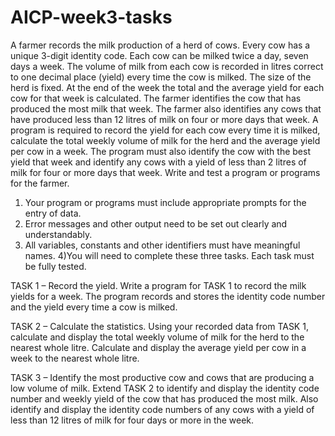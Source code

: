 # AICP-week3-tasks
A farmer records the milk production of a herd of cows. Every cow has a unique 3-digit identity code. Each cow can be milked twice a day, seven days a week. The volume of milk from each
cow is recorded in litres correct to one decimal place (yield) every time the cow is milked. The size of the herd is fixed. At the end of the week the total and the average yield for each cow for that week is calculated.
The farmer identifies the cow that has produced the most milk that week. The farmer also identifies any cows that have produced less than 12 litres of milk on four or more days that
week. A program is required to record the yield for each cow every time it is milked, calculate the total
weekly volume of milk for the herd and the average yield per cow in a week. The program must also identify the cow with the best yield that week and identify any cows with a yield of less than 2 litres of milk for four or more days that week. Write and test a program or programs for the farmer.
1) Your program or programs must include appropriate prompts for the entry of data.
2) Error messages and other output need to be set out clearly and understandably.
3) All variables, constants and other identifiers must have meaningful names.
4)You will need to complete these three tasks. Each task must be fully tested.

TASK 1 – Record the yield.
Write a program for TASK 1 to record the milk yields for a week. The program records and stores the identity code number and the yield every time a cow is milked.

TASK 2 – Calculate the statistics. Using your recorded data from TASK 1, calculate and display the total weekly volume of milk for the herd to the nearest whole litre. Calculate and display the average yield per cow in a week to the nearest whole litre.

TASK 3 – Identify the most productive cow and cows that are producing a low volume of milk. Extend TASK 2 to identify and display the identity code number and weekly yield of the cow that
has produced the most milk. Also identify and display the identity code numbers of any cows with a yield of less than 12 litres of milk for four days or more in the week.
